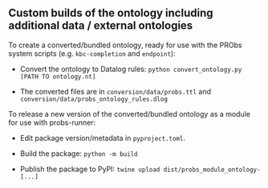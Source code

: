 ## Custom builds of the ontology including additional data / external ontologies

To create a converted/bundled ontology, ready for use with the PRObs system scripts (e.g. `kbc-completion` and `endpoint`):

- Convert the ontology to Datalog rules: `python convert_ontology.py [PATH TO ontology.nt]`

- The converted files are in `conversion/data/probs.ttl` and `conversion/data/probs_ontology_rules.dlog`

To release a new version of the converted/bundled ontology as a module for use with probs-runner:

- Edit package version/metadata in `pyproject.toml`.

- Build the package: `python -m build`

- Publish the package to PyPI: `twine upload dist/probs_module_ontology-[...]`
